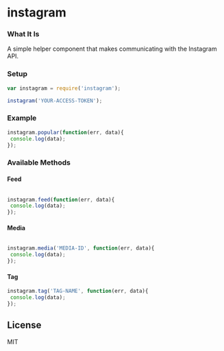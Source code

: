 instagram
=========

### What It Is

A simple helper component that makes communicating with the Instagram API.

### Setup
```js
var instagram = require('instagram');

instagram('YOUR-ACCESS-TOKEN');	
```
### Example
```js
instagram.popular(function(err, data){
 console.log(data);
});
```
### Available Methods

#### Feed

```js

instagram.feed(function(err, data){
 console.log(data);
});

```

#### Media

```js

instagram.media('MEDIA-ID', function(err, data){
 console.log(data);
});

```

#### Tag

```js
instagram.tag('TAG-NAME', function(err, data){
 console.log(data);
});

```

## License

MIT